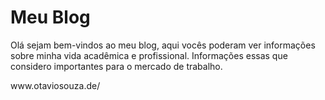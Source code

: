 <h1> Meu Blog </h1>

<p> Olá sejam bem-vindos ao meu blog, aqui vocês poderam ver informações sobre minha vida acadêmica e profissional. Informações essas que considero importantes para o mercado de trabalho. </p>

<p><a> www.otaviosouza.de/ </a></p>